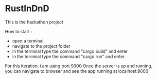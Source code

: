 # RustInDnD
This is the hackathon project


How to start :

* open a terminal
* navigate to the project folder
* in the terminal type the command "cargo build" and enter
* in the terminal type the command "cargo run" and enter

For this iteration, i am using port 9000
Once the server is up and running, you can navigate to browser and see the app running at localhost:9000